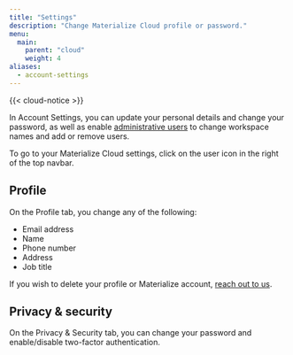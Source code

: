 ```yaml
---
title: "Settings"
description: "Change Materialize Cloud profile or password."
menu:
  main:
    parent: "cloud"
    weight: 4
aliases:
  - account-settings
---
```


{{< cloud-notice >}}

In Account Settings, you can update your personal details and change your password, as well as enable [administrative users](../administer-workspace) to change workspace names and add or remove users.

To go to your Materialize Cloud settings, click on the user icon in the right of the top navbar.

## Profile

On the Profile tab, you change any of the following:

* Email address
* Name
* Phone number
* Address
* Job title

If you wish to delete your profile or Materialize account, [reach out to us](../support).

## Privacy &amp; security

On the Privacy & Security tab, you can change your password and enable/disable two-factor authentication.
